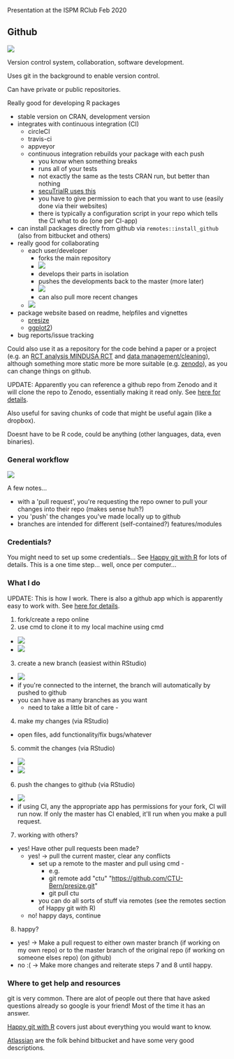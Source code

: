 
Presentation at the ISPM RClub Feb 2020

## Github

![](figs/github.png)

Version control system, collaboration, software development.

Uses git in the background to enable version control.

Can have private or public repositories.

Really good for developing R packages 

* stable version on CRAN, development version 
* integrates with continuous integration (CI)
  * circleCI
  * travis-ci
  * appveyor
  * continuous integration rebuilds your package with each push
    * you know when something breaks
    * runs all of your tests
    * not exactly the same as the tests CRAN run, but better than nothing
    * [secuTrialR uses this](https://github.com/SwissClinicalTrialOrganisation/secuTrialR/pull/153)
    * you have to give permission to each that you want to use (easily done via their websites)
    * there is typically a configuration script in your repo which tells the CI what to do (one per CI-app)
* can install packages directly from github via `remotes::install_github` (also from bitbucket and others)
* really good for collaborating
  * each user/developer
    * forks the main repository
    * ![](figs/gitfork.png)
    * develops their parts in isolation
    * pushes the developments back to the master (more later)
    * ![](figs/gitpr.png)
    * can also pull more recent changes
  * ![](figs/gitbranch.png)
* package website based on readme, helpfiles and vignettes 
  * [presize](https://ctu-bern.github.io/presize/) 
  * [ggplot2](https://ggplot2.tidyverse.org/))
* bug reports/issue tracking
  
Could also use it as a repository for the code behind a paper or a project (e.g. an [RCT analysis MINDUSA RCT](https://github.com/jenniferthompson/MINDUSARCT) and [data management/cleaning](https://github.com/jenniferthompson/MINDUSADataMgmt)), although something more static more be more suitable (e.g. [zenodo](https://zenodo.org/)), as you can change things on github.

UPDATE: Apparently you can reference a github repo from Zenodo and it will clone the repo to Zenodo, essentially making it read only. See [here for details](https://help.zenodo.org#github).

Also useful for saving chunks of code that might be useful again (like a dropbox). 

Doesnt have to be R code, could be anything (other languages, data, even binaries).

### General workflow

![](figs/git_scheme.png)

A few notes...
* with a 'pull request', you're requesting the repo owner to pull your changes into their repo (makes sense huh?)
* you 'push' the changes you've made locally up to github
* branches are intended for different (self-contained?) features/modules

### Credentials?

You might need to set up some credentials... See [Happy git with R](https://happygitwithr.com/credential-caching.html) for lots of details. This is a one time step... well, once per computer...
  
### What I do

UPDATE: This is how I work. There is also a github app which is apparently easy to work with. See [here for details](https://desktop.github.com/).

1. fork/create a repo online
2. use cmd to clone it to my local machine using cmd
  * ![](figs/gitclone_url.png)
  * ![](figs/gitclone.png)
3. create a new branch (easiest within RStudio)
  * ![](figs/rs_branch.png)
  * if you're connected to the internet, the branch will automatically by pushed to github
  * you can have as many branches as you want
    * need to take a little bit of care - 
4. make my changes (via RStudio)
  * open files, add functionality/fix bugs/whatever
5. commit the changes (via RStudio)
  * ![](figs/rs_commit.png)
  * ![](figs/rs_commit2.png)
6. push the changes to github (via RStudio)
  * ![](figs/rs_push.png)
  * if using CI, any the appropriate app has permissions for your fork, CI will run now. If only the master has CI enabled, it'll run when you make a pull request.
7. working with others?
  * yes! Have other pull requests been made?
    * yes! -> pull the current master, clear any conflicts
      * set up a remote to the master and pull using cmd - 
        * e.g. 
        * git remote add "ctu" "https://github.com/CTU-Bern/presize.git"
        * git pull ctu
      * you can do all sorts of stuff via remotes (see the remotes section of Happy git with R)
    * no! happy days, continue
8. happy?
  * yes! -> Make a pull request to either own master branch (if working on my own repo) or to the master branch of the original repo (if working on someone elses repo) (on github)
  * no :( -> Make more changes and reiterate steps 7 and 8 until happy.


### Where to get help and resources
git is very common. There are alot of people out there that have asked questions already so google is your friend! Most of the time it has an answer.

[Happy git with R](https://happygitwithr.com/) covers just about everything you would want to know.

[Atlassian](https://www.atlassian.com/git/tutorials/what-is-git) are the folk behind bitbucket and have some very good descriptions.











